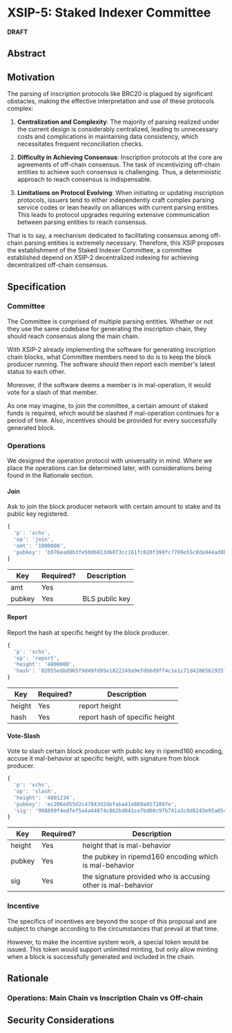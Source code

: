 # XSIP-5: Staked Indexer Committee

**DRAFT**

## Abstract



## Motivation

The parsing of inscription protocols like BRC20 is plagued by significant obstacles, making the effective interpretation and use of these protocols complex:

1. **Centralization and Complexity**: The majority of parsing realized under the current design is considerably centralized, leading to unnecessary costs and complications in maintaining data consistency, which necessitates frequent reconciliation checks.

2. **Difficulty in Achieving Consensus**: Inscription protocols at the core are agreements of off-chain consensus. The task of incentivizing off-chain entities to achieve such consensus is challenging. Thus, a deterministic approach to reach consensus is indispensable.

3. **Limitations on Protocol Evolving**: When initiating or updating inscription protocols, issuers tend to either independently craft complex parsing service codes or lean heavily on alliances with current parsing entities. This leads to protocol upgrades requiring extensive communication between parsing entities to reach consensus.

That is to say, a mechanism dedicated to facilitating consensus among off-chain parsing entities is extremely necessary. Therefore, this XSIP proposes the establishment of the Staked Indexer Committee, a committee established depend on XSIP-2 decentralized indexing for achieving decentralized off-chain consensus.

## Specification

### Committee

The Committee is comprised of multiple parsing entities. Whether or not they use the same codebase for generating the inscription chain, they should reach consensus along the main chain.

With XSIP-2 already implementing the software for generating inscription chain blocks, what Committee members need to do is to keep the block producer running. The software should then report each member's latest status to each other.

Moreover, if the software deems a member is in mal-operation, it would vote for a slash of that member.

As one may imagine, to join the committee, a certain amount of staked funds is required, which would be slashed if mal-operation continues for a period of time. Also, incentives should be provided for every successfully generated block.

### Operations

We designed the operation protocol with universality in mind.
Where we place the operations can be determined later, with considerations being found in the Rationale section.

#### Join

Ask to join the block producer network with certain amount to stake and its public key registered.

```js
{
  'p': 'xchs',
  'op': 'join',
  'amt': '1000000',
  'pubkey': 'b976ead8b3fe50d6813d6073cc161fc020f399fc7789e55c0da944ad8b5d04da418159e5dc40e492258baf2ca5123278'
}
```

| Key | Required? | Description                                                       |
| --- | --------- | ----------------------------------------------------------------- |
| amt | Yes       |  |
| pubkey | Yes       | BLS public key |

#### Report

Report the hash at specific height by the block producer.

```js
{
  'p': 'xchs',
  'op': 'report',
  'height': '4800000',
  'hash': '02055edbd965f9d49fd95e1822249a9efdb6d9ff4c1e1c71d428656193577b77'
}
```

| Key | Required? | Description                                                       |
| --- | --------- | ----------------------------------------------------------------- |
| height | Yes       | report height  |
| hash | Yes       | report hash of specific height |

#### Vote-Slash

Vote to slash certain block producer with public key in ripemd160 encoding, accuse it mal-behavior at specific height, with signature from block producer.

```js
{
  'p': 'xchs',
  'op': 'slash',
  'height': '4801234',
  'pubkey': 'ec206ed55d2c47843d2defaba41e869a8572897e',
  'sig': '998899f4edfef5a4a44874c862bd841ce7bd60c97b741a3c0d8243e95a05479e319a94a8fe65b7e3f9384e06b135192f14db7a03bb78929db3105482b54551025b592f81cb7d2535c7ce5e6b1a442feaf7e0da197c829cc34bdb2655af65b32a'
}
```

| Key | Required? | Description                                                       |
| --- | --------- | ----------------------------------------------------------------- |
| height | Yes       | height that is mal-behavior  |
| pubkey | Yes       | the pubkey in ripemd160 encoding which is mal-behavior |
| sig | Yes       | the signature provided who is accusing other is mal-behavior |

### Incentive

The specifics of incentives are beyond the scope of this proposal and are subject to change according to the circumstances that prevail at that time.

However, to make the incentive system work, a special token would be issued. This token would support unlimited minting, but only allow minting when a block is successfully generated and included in the chain.

## Rationale

### Operations: Main Chain vs Inscription Chain vs Off-chain

## Security Considerations
